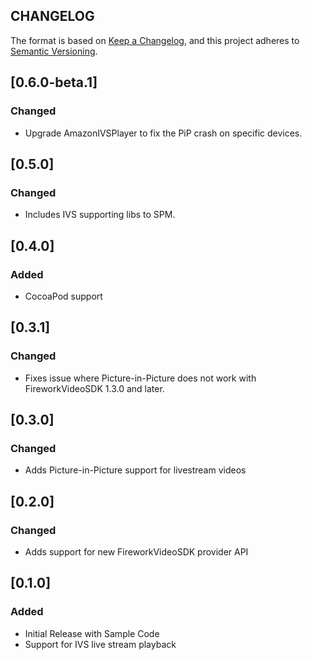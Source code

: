 ## CHANGELOG

The format is based on [Keep a Changelog](https://keepachangelog.com/en/1.0.0/),
and this project adheres to [Semantic Versioning](https://semver.org/spec/v2.0.0.html).

## [0.6.0-beta.1]

### Changed

- Upgrade AmazonIVSPlayer to fix the PiP crash on specific devices.

## [0.5.0]

### Changed

- Includes IVS supporting libs to SPM.

## [0.4.0]

### Added

- CocoaPod support

## [0.3.1]

### Changed

- Fixes issue where Picture-in-Picture does not work with FireworkVideoSDK 1.3.0 and later.

## [0.3.0]

### Changed

- Adds Picture-in-Picture support for livestream videos

## [0.2.0]

### Changed

- Adds support for new FireworkVideoSDK provider API

## [0.1.0]

### Added

- Initial Release with Sample Code
- Support for IVS live stream playback
